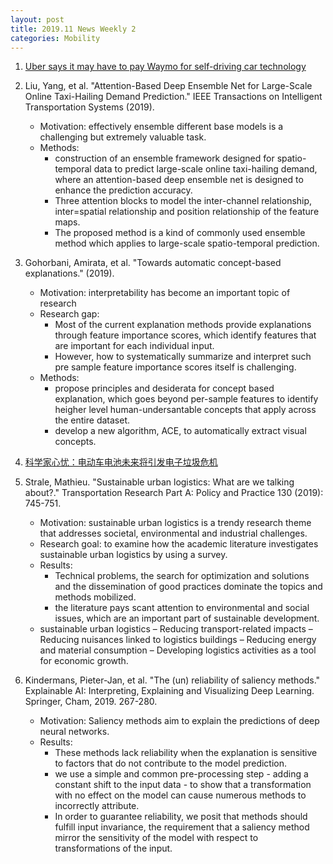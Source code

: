 ```yaml
---
layout: post
title: 2019.11 News Weekly 2
categories: Mobility
---
```


1. [Uber says it may have to pay Waymo for self-driving car technology](https://www.chicagotribune.com/business/sns-tns-bc-auto-uber-waymo-20191108-story.html)

2. Liu, Yang, et al. "Attention-Based Deep Ensemble Net for Large-Scale Online Taxi-Hailing Demand Prediction." IEEE Transactions on Intelligent Transportation Systems (2019).

    - Motivation: effectively ensemble different base models is a challenging but extremely valuable task.
    - Methods:
        - construction of an ensemble framework designed for spatio-temporal data to predict large-scale online taxi-hailing demand, where an attention-based deep ensemble net is designed to enhance the prediction accuracy.
        - Three attention blocks to model the inter-channel relationship, inter=spatial relationship and position relationship of the feature maps.
        - The proposed method is a kind of commonly used ensemble method which applies to large-scale spatio-temporal prediction.

3. Gohorbani, Amirata, et al. "Towards automatic concept-based explanations." (2019).

    - Motivation: interpretability has become an important topic of research
    - Research gap:
        - Most of the current explanation methods provide explanations through feature importance scores, which identify features that are important for each individual input.
        - However, how to systematically summarize and interpret such pre sample feature importance scores itself is challenging.
    - Methods:
        - propose principles and desiderata for concept based explanation, which goes beyond per-sample features to identify heigher level human-undersantable concepts that apply across the entire dataset.
        - develop a new algorithm, ACE, to automatically extract visual concepts.

4. [科学家心忧：电动车电池未来将引发电子垃圾危机](https://36kr.com/p/5264200)

5. Strale, Mathieu. "Sustainable urban logistics: What are we talking about?." Transportation Research Part A: Policy and Practice 130 (2019): 745-751.

    - Motivation: sustainable urban logistics is a trendy research theme that addresses societal, environmental and industrial challenges.
    - Research goal: to examine how the academic literature investigates sustainable urban logistics by using a survey.
    - Results:
        - Technical problems, the search for optimization and solutions and the dissemination of good practices dominate the topics and methods mobilized.
        - the literature pays scant attention to environmental and social issues, which are an important part of sustainable development.
    - sustainable urban logistics
        – Reducing transport-related impacts 
        – Reducing nuisances linked to logistics buildings 
        – Reducing energy and material consumption 
        – Developing logistics activities as a tool for economic growth.

6. Kindermans, Pieter-Jan, et al. "The (un) reliability of saliency methods." Explainable AI: Interpreting, Explaining and Visualizing Deep Learning. Springer, Cham, 2019. 267-280.

    - Motivation: Saliency methods aim to explain the predictions of deep neural networks.
    - Results:
        - These methods lack reliability when the explanation is sensitive to factors that do not contribute to the model prediction.
        - we use a simple and common pre-processing step - adding a constant shift to the input data - to show that a transformation with no effect on the model can cause numerous methods to incorrectly attribute.
        - In order to guarantee reliability, we posit that methods should fulfill input invariance, the requirement that a saliency method mirror the sensitivity of the model with respect to transformations of the input.